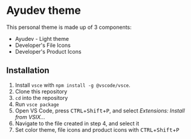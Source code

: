 # Ayudev theme

This personal theme is made up of 3 components:
- Ayudev - Light theme
- Developer's File Icons
- Developer's Product Icons

## Installation

1. Install `vsce` with `npm install -g @vscode/vsce`.
2. Clone this repository
3. `cd` into the repository
4. Run `vsce package`
5. Open VS Code, press <kbd>CTRL</kbd>+<kbd>Shift</kbd>+<kbd>P</kbd>, and select *Extensions: Install from VSIX...*
6. Navigate to the file created in step 4, and select it
7. Set color theme, file icons and product icons with <kbd>CTRL</kbd>+<kbd>Shift</kbd>+<kbd>P</kbd>